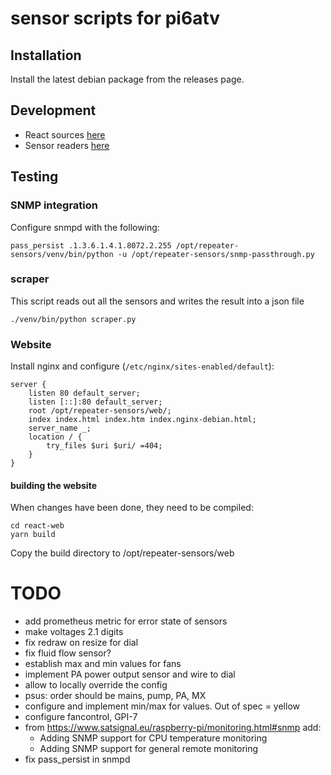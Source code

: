 # sensor scripts for pi6atv

## Installation
Install the latest debian package from the releases page.

## Development
* React sources [here](react-web/src/App.js)
* Sensor readers [here](sensors/)

## Testing
### SNMP integration
Configure snmpd with the following:

    pass_persist .1.3.6.1.4.1.8072.2.255 /opt/repeater-sensors/venv/bin/python -u /opt/repeater-sensors/snmp-passthrough.py
    
### scraper
This script reads out all the sensors and writes the result into a json file

    ./venv/bin/python scraper.py
    
### Website
Install nginx and configure (`/etc/nginx/sites-enabled/default`):

    server {
    	listen 80 default_server;
    	listen [::]:80 default_server;
    	root /opt/repeater-sensors/web/;
    	index index.html index.htm index.nginx-debian.html;
    	server_name _;
    	location / {
    		try_files $uri $uri/ =404;
    	}
    }

#### building the website
When changes have been done, they need to be compiled:

    cd react-web
    yarn build
    
Copy the build directory to /opt/repeater-sensors/web

# TODO
* add prometheus metric for error state of sensors
* make voltages 2.1 digits
* fix redraw on resize for dial
* fix fluid flow sensor?
* establish max and min values for fans
* implement PA power output sensor and wire to dial
* allow to locally override the config
* psus: order should be mains, pump, PA, MX
* configure and implement min/max for values. Out of spec = yellow
* configure fancontrol, GPI-7
* from https://www.satsignal.eu/raspberry-pi/monitoring.html#snmp add:
  * Adding SNMP support for CPU temperature monitoring
  * Adding SNMP support for general remote monitoring
* fix pass_persist in snmpd